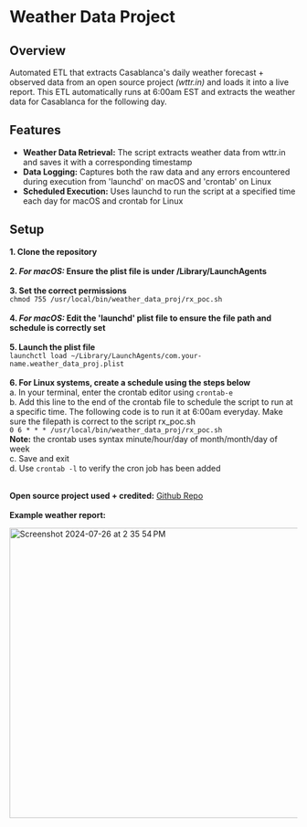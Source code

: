 # Weather Data Project

## Overview
Automated ETL that extracts Casablanca's daily weather forecast  + observed data from an open source project _(wttr.in)_ and loads it into a live report. This ETL automatically runs at 6:00am EST and extracts the weather data for Casablanca for the following day.

## Features
* **Weather Data Retrieval:** The script extracts weather data from wttr.in and saves it with a corresponding timestamp
* **Data Logging:** Captures both the raw data and any errors encountered during execution from 'launchd' on macOS and 'crontab' on Linux
* **Scheduled Execution:** Uses launchd to run the script at a specified time each day for macOS and crontab for Linux


## Setup

**1. Clone the repository** <br><br>
**2. _For macOS:_ Ensure the plist file is under /Library/LaunchAgents** <br><br>
**3. Set the correct permissions**
<br>
          `chmod 755 /usr/local/bin/weather_data_proj/rx_poc.sh`
<br><br>
**4. _For macOS:_ Edit the 'launchd' plist file to ensure the file path and schedule is correctly set**
<br><br>
**5. Launch the plist file** <br>
          `launchctl load ~/Library/LaunchAgents/com.your-name.weather_data_proj.plist`
          <br><br>
**6. For Linux systems, create a schedule using the steps below**<br>
          a. In your terminal, enter the crontab editor using `crontab-e` <br>
          b. Add this line to the end of the crontab file to schedule the script to run at a specific time. The following code is to run it at 6:00am everyday. Make sure the filepath is correct to the script rx_poc.sh <br>
                    `0 6 * * * /usr/local/bin/weather_data_proj/rx_poc.sh` <br>
                    **Note:** the crontab uses syntax minute/hour/day of month/month/day of week <br>
          c. Save and exit <br>
          d. Use `crontab -l` to verify the cron job has been added <br><br>
          


**Open source project used + credited:** [Github Repo](https://github.com/chubin/wttr.in#readme) <br><br>
**Example weather report:**

  <img width="508" alt="Screenshot 2024-07-26 at 2 35 54 PM" src="https://github.com/user-attachments/assets/68f4bd95-fa5c-464d-9c8f-4e04a732be55">


